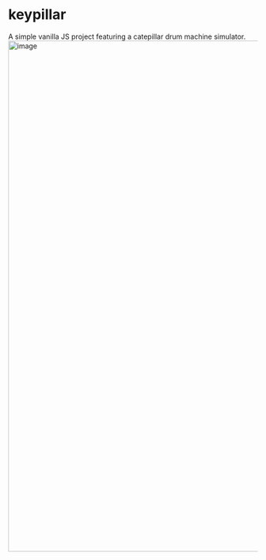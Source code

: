 # keypillar
A simple vanilla JS project featuring a catepillar drum machine simulator.
<img width="1032" alt="image" src="https://user-images.githubusercontent.com/77255525/188240143-71e6de6d-0212-4218-babe-ec3faa69768d.png">
